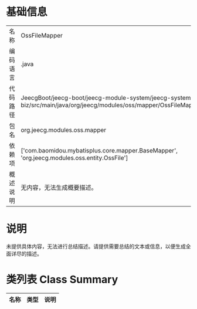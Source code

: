 # 基础信息

|      |      |
|------|------|
| 名称 | OssFileMapper |
| 编码语言 | .java |
| 代码路径 | JeecgBoot/jeecg-boot/jeecg-module-system/jeecg-system-biz/src/main/java/org/jeecg/modules/oss/mapper/OssFileMapper.java |
| 包名 | org.jeecg.modules.oss.mapper |
| 依赖项 | ['com.baomidou.mybatisplus.core.mapper.BaseMapper', 'org.jeecg.modules.oss.entity.OssFile'] |
| 概述说明 | 无内容，无法生成概要描述。 |

# 说明

未提供具体内容，无法进行总结描述。请提供需要总结的文本或信息，以便生成全面详尽的描述。

# 类列表 Class Summary

| 名称   | 类型  | 说明 |
|-------|------|-------------|




